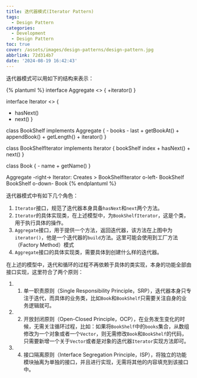 ```yaml
---
title: 迭代器模式(Iterator Pattern)
tags:
  - Design Pattern
categories:
  - Development
  - Design Pattern
toc: true
cover: /assets/images/design-patterns/design-pattern.jpg
abbrlink: 72d314b7
date: '2024-08-19 16:42:43'
---
```


迭代器模式可以用如下的结构来表示：

<!-- more -->
{% plantuml %}
interface Aggregate <<Interface>> {
+iterator()
}

interface Iterator <<interface>> {
+ hasNext()
+ next()
}

class BookShelf implements Aggregate {
	- books
	- last
	+ getBookAt()
	+ appendBook()
	+ getLength()
	+ iterator()
}

class BookShelfIterator implements Iterator {
	bookShelf
	index
	+ hasNext()
	+ next()
}

class Book {
	- name
	+ getName()
}

Aggregate -right-> Iterator: Creates >
BookShelfIterator o-left- BookShelf
BookShelf o-down- Book
{% endplantuml %}

迭代器模式中有如下几个角色：

1. `Iterator`接口，规范了迭代器本身具备`hasNext`和`next`两个方法。
2. `Iterator`的具体实现类，在上述模型中，为`BookShelfIterator`，这是个类，用于执行具体的操作。
3. `Aggregate`接口，用于提供一个方法，返回迭代器，该方法在上图中为`iterator()`，他是一个迭代器的`build`方法。这里可能会使用到工厂方法（Factory Method）模式
4. `Aggregate`接口的具体实现类，需要具体到创建什么样的迭代器。

在上述的模型中，迭代和循环的过程不再依赖于具体的类实现，本身的功能全部由接口实现，这里符合了两个原则：

1. 01. 单一职责原则（Single Responsibility Principle，SRP），迭代器本身只专注于迭代，而具体的业务类，比如`Book`和`BookShelf`只需要关注自身的业务逻辑就可。
2. 02. 开放封闭原则（Open-Closed Principle，OCP），在业务发生变化的时候，无需关注循环过程，比如：如果将`BookShelf`中的`books`集合，从数组修改为一个对象或者一个`Vector`，则无需修改`Book`和`BookShelf`的代码，只需要新增一个关于`Vector`或者是对象的迭代器`Iterator`实现方法即可。
3. 04. 接口隔离原则（Interface Segregation Principle，ISP），将独立的功能模块抽离为单独的接口，并且进行实现，无需将其他的内容填充到该接口中。


